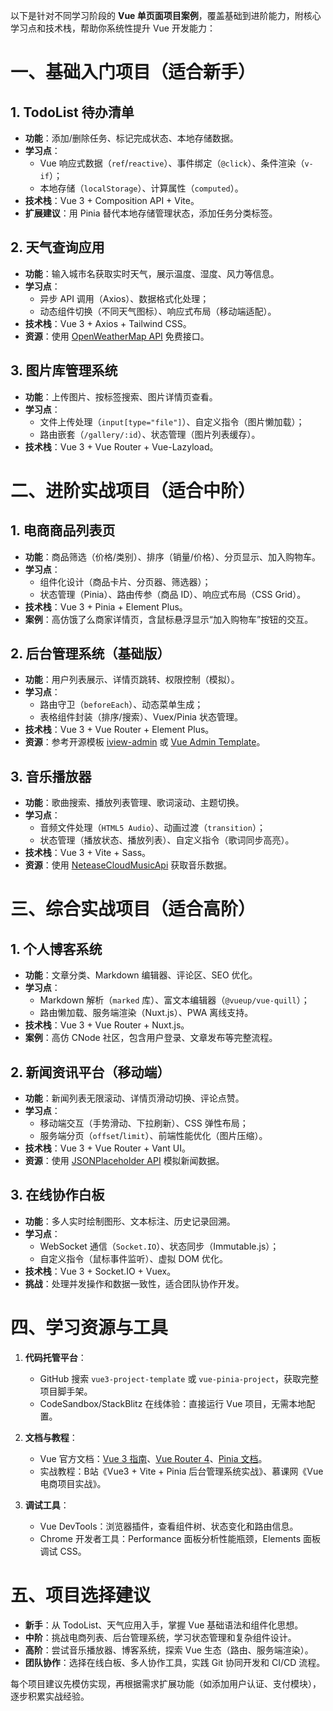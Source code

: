 以下是针对不同学习阶段的 **Vue 单页面项目案例**，覆盖基础到进阶能力，附核心学习点和技术栈，帮助你系统性提升 Vue 开发能力：


# **一、基础入门项目（适合新手）**
## 1. **TodoList 待办清单**
- **功能**：添加/删除任务、标记完成状态、本地存储数据。  
- **学习点**：  
  - Vue 响应式数据（`ref`/`reactive`）、事件绑定（`@click`）、条件渲染（`v-if`）；  
  - 本地存储（`localStorage`）、计算属性（`computed`）。  
- **技术栈**：Vue 3 + Composition API + Vite。  
- **扩展建议**：用 Pinia 替代本地存储管理状态，添加任务分类标签。

## 2. **天气查询应用**
- **功能**：输入城市名获取实时天气，展示温度、湿度、风力等信息。  
- **学习点**：  
  - 异步 API 调用（Axios）、数据格式化处理；  
  - 动态组件切换（不同天气图标）、响应式布局（移动端适配）。  
- **技术栈**：Vue 3 + Axios + Tailwind CSS。  
- **资源**：使用 [OpenWeatherMap API](https://openweathermap.org/) 免费接口。

## 3. **图片库管理系统**
- **功能**：上传图片、按标签搜索、图片详情页查看。  
- **学习点**：  
  - 文件上传处理（`input[type="file"]`）、自定义指令（图片懒加载）；  
  - 路由嵌套（`/gallery/:id`）、状态管理（图片列表缓存）。  
- **技术栈**：Vue 3 + Vue Router + Vue-Lazyload。


# **二、进阶实战项目（适合中阶）**
## 1. **电商商品列表页**
- **功能**：商品筛选（价格/类别）、排序（销量/价格）、分页显示、加入购物车。  
- **学习点**：  
  - 组件化设计（商品卡片、分页器、筛选器）；  
  - 状态管理（Pinia）、路由传参（商品 ID）、响应式布局（CSS Grid）。  
- **技术栈**：Vue 3 + Pinia + Element Plus。  
- **案例**：高仿饿了么商家详情页，含鼠标悬浮显示“加入购物车”按钮的交互。

## 2. **后台管理系统（基础版）**
- **功能**：用户列表展示、详情页跳转、权限控制（模拟）。  
- **学习点**：  
  - 路由守卫（`beforeEach`）、动态菜单生成；  
  - 表格组件封装（排序/搜索）、Vuex/Pinia 状态管理。  
- **技术栈**：Vue 3 + Vue Router + Element Plus。  
- **资源**：参考开源模板 [iview-admin](https://github.com/iview/iview-admin) 或 [Vue Admin Template](https://github.com/PanJiaChen/vue-admin-template)。

## 3. **音乐播放器**
- **功能**：歌曲搜索、播放列表管理、歌词滚动、主题切换。  
- **学习点**：  
  - 音频文件处理（`HTML5 Audio`）、动画过渡（`transition`）；  
  - 状态管理（播放状态、播放列表）、自定义指令（歌词同步高亮）。  
- **技术栈**：Vue 3 + Vite + Sass。  
- **资源**：使用 [NeteaseCloudMusicApi](https://github.com/Binaryify/NeteaseCloudMusicApi) 获取音乐数据。


# **三、综合实战项目（适合高阶）**
## 1. **个人博客系统**
- **功能**：文章分类、Markdown 编辑器、评论区、SEO 优化。  
- **学习点**：  
  - Markdown 解析（`marked` 库）、富文本编辑器（`@vueup/vue-quill`）；  
  - 路由懒加载、服务端渲染（Nuxt.js）、PWA 离线支持。  
- **技术栈**：Vue 3 + Vue Router + Nuxt.js。  
- **案例**：高仿 CNode 社区，包含用户登录、文章发布等完整流程。

## 2. **新闻资讯平台（移动端）**
- **功能**：新闻列表无限滚动、详情页滑动切换、评论点赞。  
- **学习点**：  
  - 移动端交互（手势滑动、下拉刷新）、CSS 弹性布局；  
  - 服务端分页（`offset`/`limit`）、前端性能优化（图片压缩）。  
- **技术栈**：Vue 3 + Vue Router + Vant UI。  
- **资源**：使用 [JSONPlaceholder API](https://jsonplaceholder.typicode.com/) 模拟新闻数据。

## 3. **在线协作白板**
- **功能**：多人实时绘制图形、文本标注、历史记录回溯。  
- **学习点**：  
  - WebSocket 通信（`Socket.IO`）、状态同步（Immutable.js）；  
  - 自定义指令（鼠标事件监听）、虚拟 DOM 优化。  
- **技术栈**：Vue 3 + Socket.IO + Vuex。  
- **挑战**：处理并发操作和数据一致性，适合团队协作开发。


# **四、学习资源与工具**
1. **代码托管平台**：  
   - GitHub 搜索 `vue3-project-template` 或 `vue-pinia-project`，获取完整项目脚手架。  
   - CodeSandbox/StackBlitz 在线体验：直接运行 Vue 项目，无需本地配置。

2. **文档与教程**：  
   - Vue 官方文档：[Vue 3 指南](https://cn.vuejs.org/guide/introduction.html)、[Vue Router 4](https://router.vuejs.org/zh/)、[Pinia 文档](https://pinia.vuejs.org/)。  
   - 实战教程：B站《Vue3 + Vite + Pinia 后台管理系统实战》、慕课网《Vue 电商项目实战》。

3. **调试工具**：  
   - Vue DevTools：浏览器插件，查看组件树、状态变化和路由信息。  
   - Chrome 开发者工具：Performance 面板分析性能瓶颈，Elements 面板调试 CSS。


# **五、项目选择建议**
- **新手**：从 TodoList、天气应用入手，掌握 Vue 基础语法和组件化思想。  
- **中阶**：挑战电商列表、后台管理系统，学习状态管理和复杂组件设计。  
- **高阶**：尝试音乐播放器、博客系统，探索 Vue 生态（路由、服务端渲染）。  
- **团队协作**：选择在线白板、多人协作工具，实践 Git 协同开发和 CI/CD 流程。  

每个项目建议先模仿实现，再根据需求扩展功能（如添加用户认证、支付模块），逐步积累实战经验。